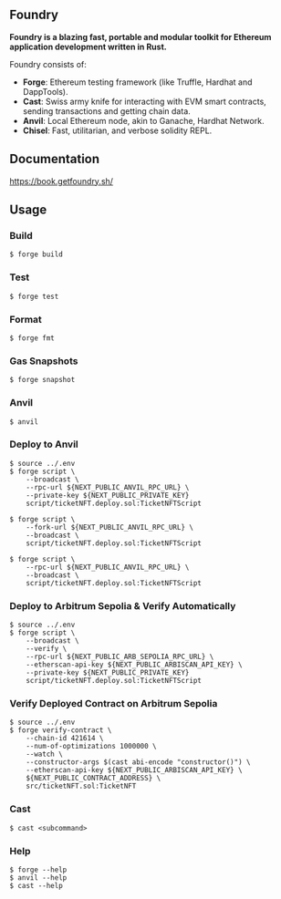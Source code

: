## Foundry

**Foundry is a blazing fast, portable and modular toolkit for Ethereum application development written in Rust.**

Foundry consists of:

- **Forge**: Ethereum testing framework (like Truffle, Hardhat and DappTools).
- **Cast**: Swiss army knife for interacting with EVM smart contracts, sending transactions and getting chain data.
- **Anvil**: Local Ethereum node, akin to Ganache, Hardhat Network.
- **Chisel**: Fast, utilitarian, and verbose solidity REPL.

## Documentation

https://book.getfoundry.sh/

## Usage

### Build

```shell
$ forge build
```

### Test

```shell
$ forge test
```

### Format

```shell
$ forge fmt
```

### Gas Snapshots

```shell
$ forge snapshot
```

### Anvil

```shell
$ anvil
```

### Deploy to Anvil

```shell
$ source ../.env
$ forge script \
    --broadcast \
    --rpc-url ${NEXT_PUBLIC_ANVIL_RPC_URL} \
    --private-key ${NEXT_PUBLIC_PRIVATE_KEY}
    script/ticketNFT.deploy.sol:TicketNFTScript

$ forge script \
    --fork-url ${NEXT_PUBLIC_ANVIL_RPC_URL} \
    --broadcast \
    script/ticketNFT.deploy.sol:TicketNFTScript

$ forge script \
    --rpc-url ${NEXT_PUBLIC_ANVIL_RPC_URL} \
    --broadcast \
    script/ticketNFT.deploy.sol:TicketNFTScript
```

### Deploy to Arbitrum Sepolia & Verify Automatically

```shell
$ source ../.env
$ forge script \
    --broadcast \
    --verify \
    --rpc-url ${NEXT_PUBLIC_ARB_SEPOLIA_RPC_URL} \
    --etherscan-api-key ${NEXT_PUBLIC_ARBISCAN_API_KEY} \
    --private-key ${NEXT_PUBLIC_PRIVATE_KEY}
    script/ticketNFT.deploy.sol:TicketNFTScript
```

### Verify Deployed Contract on Arbitrum Sepolia

```shell
$ source ../.env
$ forge verify-contract \
    --chain-id 421614 \
    --num-of-optimizations 1000000 \
    --watch \
    --constructor-args $(cast abi-encode "constructor()") \
    --etherscan-api-key ${NEXT_PUBLIC_ARBISCAN_API_KEY} \
    ${NEXT_PUBLIC_CONTRACT_ADDRESS} \
    src/ticketNFT.sol:TicketNFT
```

### Cast

```shell
$ cast <subcommand>
```

### Help

```shell
$ forge --help
$ anvil --help
$ cast --help
```
